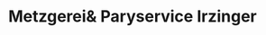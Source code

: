 ---
title: "Metzgerei& Paryservice Irzinger"
url: /muecke/metzgereiund-paryservice-irzinger/
shop: Metzgerei
---
